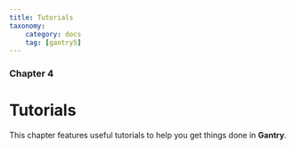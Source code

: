 ```yaml
---
title: Tutorials
taxonomy:
    category: docs
    tag: [gantry5]
---
```


### Chapter 4

# Tutorials

This chapter features useful tutorials to help you get things done in **Gantry**.
